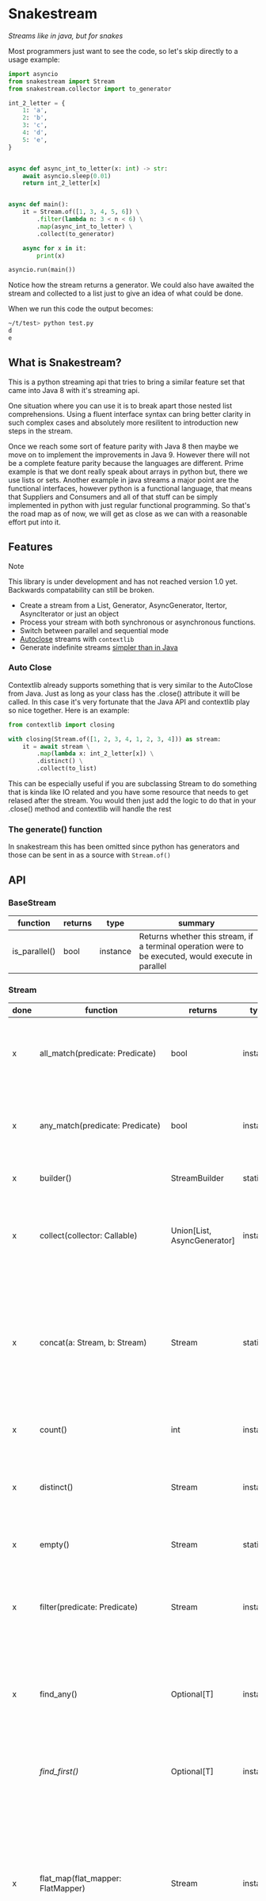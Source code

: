 # Snakestream
*Streams like in java, but for snakes*

Most programmers just want to see the code, so let's skip directly to a usage example:

```python
import asyncio
from snakestream import Stream
from snakestream.collector import to_generator

int_2_letter = {
    1: 'a',
    2: 'b',
    3: 'c',
    4: 'd',
    5: 'e',
}


async def async_int_to_letter(x: int) -> str:
    await asyncio.sleep(0.01)
    return int_2_letter[x]


async def main():
    it = Stream.of([1, 3, 4, 5, 6]) \
        .filter(lambda n: 3 < n < 6) \
        .map(async_int_to_letter) \
        .collect(to_generator)

    async for x in it:
        print(x)

asyncio.run(main())

```
Notice how the stream returns a generator. We could also have awaited the stream and collected to a list just to give an idea of what could be done.

When we run this code the output becomes:

```bash
~/t/test> python test.py
d
e
```

## What is Snakestream?

This is a python streaming api that tries to bring a similar feature set that came into Java 8 with it's streaming api.

One situation where you can use it is to break apart those nested list comprehensions. Using a fluent interface syntax can bring better clarity in such complex cases and absolutely more resilitent to introduction new steps in the stream.

Once we reach some sort of feature parity with Java 8 then maybe we move on to implement the improvements in Java 9. However there will not be a complete feature parity because the languages are different. Prime example is that we dont really speak about arrays in python but, there we use lists or sets. Another example in java streams a major point are the functional interfaces, however python is a functional language, that means that Suppliers and Consumers and all of that stuff can be simply implemented in python with just regular functional programming. So that's the road map as of now, we will get as close as we can with a reasonable effort put into it.

## Features

> [!NOTE]
> This library is under development and has not reached version 1.0 yet. Backwards compatability can still be broken.

- Create a stream from a List, Generator, AsyncGenerator, Itertor, AsyncIterator or just an object
- Process your stream with both synchronous or asynchronous functions.
- Switch between parallel and sequential mode
- [Autoclose](#auto-close) streams with `contextlib`
- Generate indefinite streams [simpler than in Java](#the-generate-function)

### Auto Close

Contextlib already supports something that is very similar to the AutoClose from Java. Just as long as your class has the .close() attribute it will be called. In this case it's very fortunate that the Java API and contextlib play so nice together. Here is an example:

```python
from contextlib import closing

with closing(Stream.of([1, 2, 3, 4, 1, 2, 3, 4])) as stream:
    it = await stream \
        .map(lambda x: int_2_letter[x]) \
        .distinct() \
        .collect(to_list)
```

This can be especially useful if you are subclassing Stream to do something that is kinda like IO related and you have some resource that needs to get relased after the stream. You would then just add the logic to do that in your .close() method and contextlib will handle the rest

### The generate() function

In snakestream this has been omitted since python has generators and those can be sent in as a source with `Stream.of()`

## API
### BaseStream

| function       | returns  | type     | summary                                                                                             |
| -------------- | -------- | ---------| --------------------------------------------------------------------------------------------------- |
| is_parallel()  | bool     | instance | Returns whether this stream, if a terminal operation were to be executed, would execute in parallel |

### Stream

| done | function                        | returns                     | type     | summary                                                                                 |
| ---- | ------------------------------- | --------------------------- | ---------|---------------------------------------------------------------------------------------- |
| x | all_match(predicate: Predicate) | bool                        | instance | Returns whether all elements of this stream match the provided predicate                |
| x | any_match(predicate: Predicate) | bool                        | instance | Returns whether any elements of this stream match the provided predicate                |
| x | builder()                       | StreamBuilder               | static   | Returns a builder for a Stream                                                          |
| x | collect(collector: Callable)    | Union[List, AsyncGenerator] | instance | Performs a mutable reduction operation on the elements of this stream using a Collector |
| x | concat(a: Stream, b: Stream)    | Stream                      | static   | Creates a lazily concatenated stream whose elements are all the elements of the first stream followed by all the elements of the second stream |
| x | count()                         | int                         | instance | Returns the count of elements in this stream                                            |
| x | distinct()                      | Stream                      | instance | Returns a stream consisting of the distinct elements (using ==) of this stream          |
| x | empty()                         | Stream                      | static   | Returns an empty sequential Stream                                                      |
| x | filter(predicate: Predicate)    | Stream                      | instance | Returns a stream consisting of the elements of this stream that match the given predicate |
| x | find_any()                      | Optional[T]               | instance | Returns an Optional describing some element of the stream, or an empty Optional if the stream is empty |
|   | _find_first()_                | Optional[T]             | instance | Not implemented yet, depends on the implementaton of `ordered()` |
| x | flat_map(flat_mapper: FlatMapper) | Stream                    | instance | Returns a stream consisting of the results of replacing each element of this stream with the contents of a mapped stream produced by applying the provided mapping function to each element |
|   | _flat_map_to_double(flat_mapper: FlatMapper)_ | Stream    | instance | Not implemented yet | 
|   | _flat_map_to_int(flat_mapper: FlatMapper)_ | Stream       | instance | Not implemented yet | 
|   | ~~flat_map_to_long(flat_mapper: FlatMapper)~~ | Stream      | instance | Not relevant. The interpreter automatically handles larger than 32bit numbers. | 
| x | for_each(consumer: Callable[T]) | Any                         | instance | Performs an action for each element of this stream | 
|   | _for_each_ordered(consumer: Callable[T])_ | Any           | instance | Not implemented yet, depends on the implementaton of `ordered()` | 
|   | ~~generate(supplier: Callable[T])~~           | Stream        | static   | Not relevant. We can send in generators directly to `Stream.of()` already|
| x | iterate(seed: T, nxt: Callable[[T], T]) | Stream | static | Returns an infinite sequential ordered Stream produced by iterative application of a function f to an initial element seed, producing a Stream consisting of seed, f(seed), f(f(seed)), etc. |
| x | limit(max_size: int)                    | Stream | instance | Returns a stream consisting of the elements of this stream, truncated to be no longer than max_size() in length. |
| x | map(mapper: Mapper)                     | Stream | instance | Returns a stream consisting of the results of applying the given function to the elements of this stream. |
|   | _map_to_double(mapper: ToDoubleMapper)_  | Stream | instance | Returns a DoubleStream consisting of the results of applying the given function to the elements of this stream. |
|   | _map_to_int(mapper: ToIntMapper)_       | Stream | instance | Returns an IntStream consisting of the results of applying the given function to the elements of this stream. |
|   | ~~map_to_long(mapper: ToLongMapper)~~   | Stream | instance | Not relevant. The interpreter automatically handles larger than 32bit numbers. |
| x | max(comparator: Comparator)             | Optional[T] | instance | Returns the maximum element of this stream according to the provided Comparator. |
| x | min(comparator: Comparator)             | Optional[T] | instance | Returns the minimum element of this stream according to the provided Comparator. |
| x | none_match(predicate: Predicate)        | bool | instance | Returns whether no elements of this stream match the provided predicate. |
| x | of(*args, *kwargs)                      | Stream | static | Returns a sequential ordered stream whose elements are the specified values |
| x | peek(self, consumer: Consumer)          | Stream | instance | Returns a stream consisting of the elements of this stream, additionally performing the provided action on each element as elements are consumed from the resulting stream. |

## Migration
These are a list of the known breaking changes. Until release 1.0.0 focus will be on implementing features and changing things that does not align with how streams work in java.
- **0.2.4 -> 0.3.0:** `stream_of()` has been removed in favour of `Stream.of()` for getting closer to the java api.
- **0.1.0 -> 0.2.0:** The `unique()` function has been renamed `distinct()`. So rename all imports of that function, and it should be OK
- **0.0.5 -> 0.0.6:** The `stream()` function has been renamed `stream_of()`. So rename all imports of that function, and it should be OK

## Left to do:

BaseStream:
- iterator()
- spliterator()
- unordered()

Stream:
- collect(Supplier<R> supplier, BiConsumer<R,? super T> accumulator, BiConsumer<R,R> combiner)
- flatMapToDouble(Function<? super T,? extends DoubleStream> mapper)
- flatMapToInt(Function<? super T,? extends IntStream> mapper)
- flatMapToLong(Function<? super T,? extends LongStream> mapper)
- forEachOrdered(Consumer<? super T> action)
- iterate(T seed, UnaryOperator<T> f)
- limit(long maxSize)
- mapToDouble(ToDoubleFunction<? super T> mapper)
- mapToInt(ToIntFunction<? super T> mapper)
- mapToLong(ToLongFunction<? super T> mapper)

- reduce(BinaryOperator<T> accumulator) // have done the one with the identity
- skip(long n)
- sorted() // have done the one with a comparator
- toArray()
- toArray(IntFunction<A[]> generator)
